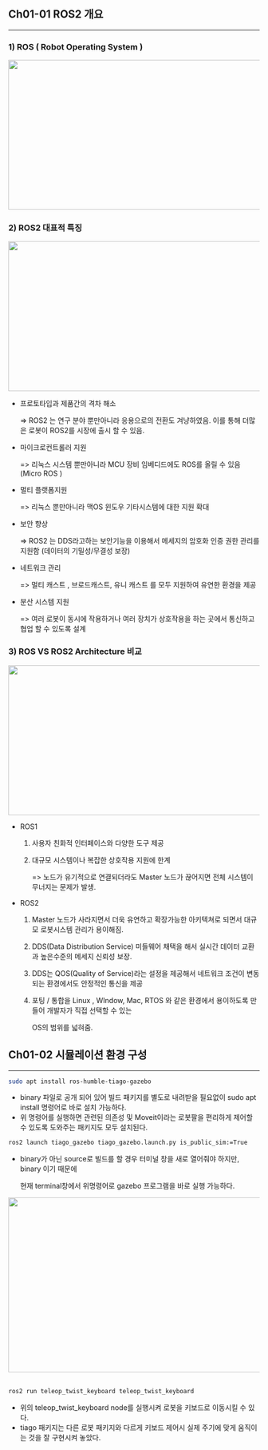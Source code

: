 ## Ch01-01 ROS2 개요
---

 ### 1) ROS ( Robot Operating System ) 
 
<div align="left">
  <img src="https://github.com/user-attachments/assets/a3b127f2-b320-444a-a17c-3eae0de537a6" height="300" width="700">
</div>

 ### 2) ROS2 대표적 특징 
 
<div align="left">
  <img src="https://github.com/user-attachments/assets/0fc128bd-957c-4bcb-8ba6-5ed7cd14343a" height="300" width="700">
</div>

 - 프로토타입과 제품간의 격차 해소 

   => ROS2 는 연구 분야 뿐만아니라 응용으로의 전환도 겨냥하였음. 이를 통해 더많은 로봇이 ROS2를 시장에 출시 할 수 있음. 

 - 마이크로컨트롤러 지원 

   => 리눅스 시스템 뿐만아니라 MCU 장비 임베디드에도 ROS를 올릴 수 있음 (Micro ROS )

 - 멀티 플랫폼지원 

   => 리눅스 뿐만아니라 맥OS 윈도우 기타시스템에 대한 지원 확대  

 - 보안 향상 

   => ROS2 는 DDS라고하는 보안기능을 이용해서 메세지의 암호화 인증 권한 관리를 지원함 (데이터의 기밀성/무결성 보장)

 - 네트워크 관리 

   => 멀티 캐스트 , 브로드캐스트, 유니 캐스트 를 모두 지원하여 유연한 환경을 제공 

 - 분산 시스템 지원 

   => 여러 로봇이 동시에 작용하거나 여러 장치가 상호작용을 하는 곳에서 통신하고 협업 할 수 있도록 설계 

 ### 3) ROS VS ROS2 Architecture 비교 
 
<div align="left">
  <img src="https://github.com/user-attachments/assets/adc9388c-1e64-4196-8dbc-a39b712088bf" height="300" width="700">
</div>

  - ROS1 

    1. 사용자 친화적 인터페이스와 다양한 도구 제공 
  
    2. 대규모 시스템이나 복잡한 상호작용 지원에 한계 

       => 노드가 유기적으로 연결되더라도 Master 노드가 끊어지면 전체 시스템이 무너지는 문제가 발생.
  
  - ROS2 
  
    1. Master 노드가 사라지면서 더욱 유연하고 확장가능한 아키텍쳐로 되면서 대규모 로봇시스템 관리가 용이해짐. 
  
    2. DDS(Data Distribution Service)  미들웨어 채택을 해서 실시간 데이터 교환과 높은수준의 메세지 신뢰성 보장. 
  
    3. DDS는 QOS(Quality of Service)라는 설정을 제공해서 네트워크 조건이 변동되는 환경에서도 안정적인 통신을 제공 
  
    4. 포팅 / 통합을 Linux , WIndow, Mac, RTOS 와 같은 환경에서 용이하도록 만들어 개발자가 직접 선택할 수 있는

       OS의 범위를 넓혀줌.

## Ch01-02 시뮬레이션 환경 구성
---

 ```bash
 sudo apt install ros-humble-tiago-gazebo
 ```

 - binary 파일로 공개 되어 있어 빌드 패키지를 별도로 내려받을 필요없이 sudo apt install 명령어로 바로 설치 가능하다.
 - 위 명령어를 실행하면 관련된 의존성 및 Moveit이라는 로봇팔을 편리하게 제어할 수 있도록 도와주는 패키지도 모두 설치된다.

 ```bash
 ros2 launch tiago_gazebo tiago_gazebo.launch.py is_public_sim:=True
 ```

- binary가 아닌 source로 빌드를 할 경우 터미널 창을 새로 열어줘야 하지만, binary 이기 때문에

  현재 terminal창에서 위명령어로 gazebo 프로그램을 바로 실행 가능하다.

 <div align="left">
  <img src="https://github.com/user-attachments/assets/6efcafc0-e270-4fb8-984a-5466a4965d9f" height="350" width="700">
</div>

<br>

 ```bash
 ros2 run teleop_twist_keyboard teleop_twist_keyboard
 ```

 - 위의 teleop_twist_keyboard node를 실행시켜 로봇을 키보드로 이동시킬 수 있다.
 - tiago 패키지는 다른 로봇 패키지와 다르게 키보드 제어시 실제 주기에 맞게 움직이는 것을 잘 구현시켜 놓았다.
 

